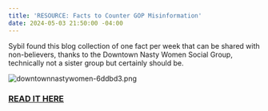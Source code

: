 ```yaml
---
title: 'RESOURCE: Facts to Counter GOP Misinformation'
date: 2024-05-03 21:50:00 -04:00
---
```


Sybil found this blog collection of one fact per week that can be shared with non-believers, thanks to the Downtown Nasty Women Social Group, technically not a sister group but certainly should be. 

![downtownnastywomen-6ddbd3.png](/uploads/downtownnastywomen-6ddbd3.png)  
  
### [READ IT HERE](https://mailchi.mp/2911f03ffe73/facts-to-counter-gop-misinformation)
